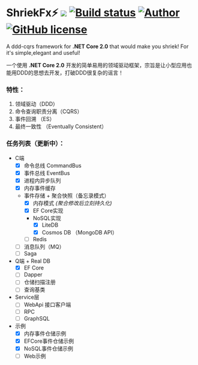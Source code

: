 # ShriekFx:zap: ![](https://img.shields.io/badge/.NET%20Core-2.0.0-brightgreen.svg?style=flat-square) [![Build status](https://ci.appveyor.com/api/projects/status/mcwi2kqe0daija6c?svg=true)](https://ci.appveyor.com/project/ElderJames/shriekfx) [![Author](https://img.shields.io/badge/author-ElderJames-brightgreen.svg?style=flat-square)](https://yangshunjie.com) [![GitHub license](https://img.shields.io/badge/license-MIT-brightgreen.svg?style=flat-square)](https://github.com/ElderJames/ShriekFx/blob/master/LICENSE)  

A ddd-cqrs framework for **.NET Core 2.0**  that would make you shriek! For it's simple,elegant and useful!

一个使用 **.NET Core 2.0** 开发的简单易用的领域驱动框架，宗旨是让小型应用也能用DDD的思想去开发，打破DDD很复杂的谣言！

### 特性：

1. 领域驱动（DDD）
2. 命令查询职责分离（CQRS）
3. 事件回溯 （ES）
4. 最终一致性 （Eventually Consistent）

### 任务列表（更新中）：

- C端
  - [x] 命令总线 CommandBus
  - [x] 事件总线 EventBus
  - [x] 进程内异步队列
  - [x] 内存事件缓存
  - 事件存储 + 聚合快照（备忘录模式）
    - [x] 内存模式 *(聚合修改后立刻持久化)*
    - [x] EF Core实现
    - NoSQL实现
		- [x] LiteDB
		- [x] Cosmos DB （MongoDB API）
    - [ ] Redis
  - [ ] 消息队列（MQ）
  - [ ] Saga
- Q端 + Real DB 
  - [x] EF Core
  - [ ] Dapper
  - [ ] 仓储扫描注册
  - [ ] 查询基类
- Service层
  - [ ] WebApi 接口客户端
  - [ ] RPC
  - [ ] GraphSQL
- 示例
  - [x] 内存事件仓储示例
  - [x] EFCore事件仓储示例
  - [x] NoSQL事件仓储示例
  - [ ] Web示例

